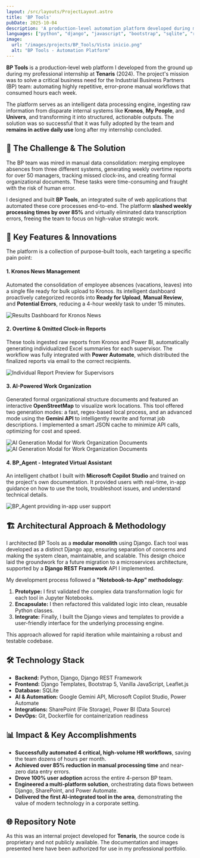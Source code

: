 ```yaml
---
layout: /src/layouts/ProjectLayout.astro
title: 'BP Tools'
pubDate: 2025-10-04
description: 'A production-level automation platform developed during my internship at Tenaris. It transformed key HR workflows, reducing manual processing time by over 85% and is still in active use.'
languages: ["python", "django", "javascript", "bootstrap", "sqlite", "rest-api", "power-automate", "gemini-api"]
image:
  url: "/images/projects/BP_Tools/Vista inicio.png" 
  alt: "BP Tools - Automation Platform"
---
```


**BP Tools** is a production-level web platform I developed from the ground up during my professional internship at **Tenaris** (2024). The project's mission was to solve a critical business need for the Industrial Business Partners (BP) team: automating highly repetitive, error-prone manual workflows that consumed hours each week.

The platform serves as an intelligent data processing engine, ingesting raw information from disparate internal systems like **Kronos**, **My People**, and **Univers**, and transforming it into structured, actionable outputs. The solution was so successful that it was fully adopted by the team and **remains in active daily use** long after my internship concluded.

## 🎯 The Challenge & The Solution

The BP team was mired in manual data consolidation: merging employee absences from three different systems, generating weekly overtime reports for over 50 managers, tracking missed clock-ins, and creating formal organizational documents. These tasks were time-consuming and fraught with the risk of human error.

I designed and built **BP Tools**, an integrated suite of web applications that automated these core processes end-to-end. The platform **slashed weekly processing times by over 85%** and virtually eliminated data transcription errors, freeing the team to focus on high-value strategic work.

## 🧩 Key Features & Innovations

The platform is a collection of purpose-built tools, each targeting a specific pain point:

#### 1. Kronos News Management
Automated the consolidation of employee absences (vacations, leaves) into a single file ready for bulk upload to Kronos. Its intelligent dashboard proactively categorized records into **Ready for Upload**, **Manual Review**, and **Potential Errors**, reducing a 4-hour weekly task to under 15 minutes.

![Results Dashboard for Kronos News](/images/projects/BP_Tools/novedades_kronos/v_resultado.png)

#### 2. Overtime & Omitted Clock-in Reports
These tools ingested raw reports from Kronos and Power BI, automatically generating individualized Excel summaries for each supervisor. The workflow was fully integrated with **Power Automate**, which distributed the finalized reports via email to the correct recipients.

![Individual Report Preview for Supervisors](/images/projects/BP_Tools/horas_extras/v_modal_report.png)

#### 3. AI-Powered Work Organization
Generated formal organizational structure documents and featured an interactive **OpenStreetMap** to visualize work locations. This tool offered two generation modes: a fast, regex-based local process, and an advanced mode using the **Gemini API** to intelligently rewrite and format job descriptions. I implemented a smart JSON cache to minimize API calls, optimizing for cost and speed.

![AI Generation Modal for Work Organization Documents](/images/projects/BP_Tools/Organizacion_del_Trabajo/v_inicial.png)
![AI Generation Modal for Work Organization Documents](/images/projects/BP_Tools/Organizacion_del_Trabajo/v_modal.png)

#### 4. BP_Agent - Integrated Virtual Assistant
An intelligent chatbot I built with **Microsoft Copilot Studio** and trained on the project's own documentation. It provided users with real-time, in-app guidance on how to use the tools, troubleshoot issues, and understand technical details.

![BP_Agent providing in-app user support](/images/projects/BP_Tools/Chat_bot.png)

## 🏗️ Architectural Approach & Methodology

I architected BP Tools as a **modular monolith** using Django. Each tool was developed as a distinct Django app, ensuring separation of concerns and making the system clean, maintainable, and scalable. This design choice laid the groundwork for a future migration to a microservices architecture, supported by a **Django REST Framework** API I implemented.

My development process followed a **"Notebook-to-App" methodology**:
1.  **Prototype:** I first validated the complex data transformation logic for each tool in Jupyter Notebooks.
2.  **Encapsulate:** I then refactored this validated logic into clean, reusable Python classes.
3.  **Integrate:** Finally, I built the Django views and templates to provide a user-friendly interface for the underlying processing engine.

This approach allowed for rapid iteration while maintaining a robust and testable codebase.

## 🛠️ Technology Stack

-   **Backend:** Python, Django, Django REST Framework
-   **Frontend:** Django Templates, Bootstrap 5, Vanilla JavaScript, Leaflet.js
-   **Database:** SQLite
-   **AI & Automation:** Google Gemini API, Microsoft Copilot Studio, Power Automate
-   **Integrations:** SharePoint (File Storage), Power BI (Data Source)
-   **DevOps:** Git, Dockerfile for containerization readiness

## 📊 Impact & Key Accomplishments

-   **Successfully automated 4 critical, high-volume HR workflows**, saving the team dozens of hours per month.
-   **Achieved over 85% reduction in manual processing time** and near-zero data entry errors.
-   **Drove 100% user adoption** across the entire 4-person BP team.
-   **Engineered a multi-platform solution**, orchestrating data flows between Django, SharePoint, and Power Automate.
-   **Delivered the first AI-integrated tool in the area**, demonstrating the value of modern technology in a corporate setting.

## 🌐 Repository Note
As this was an internal project developed for **Tenaris**, the source code is proprietary and not publicly available. The documentation and images presented here have been authorized for use in my professional portfolio.
